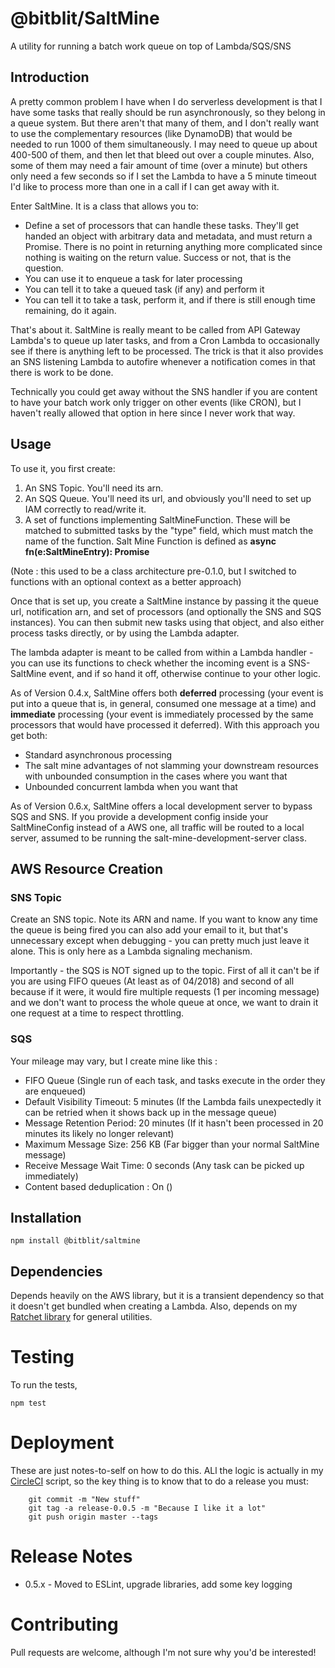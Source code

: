 # @bitblit/SaltMine

A utility for running a batch work queue on top of Lambda/SQS/SNS

## Introduction

A pretty common problem I have when I do serverless development is that I have some tasks that really
should be run asynchronously, so they belong in a queue system. But there aren't that many of them, and
I don't really want to use the complementary resources (like DynamoDB) that would be needed to run
1000 of them simultaneously. I may need to queue up about 400-500 of them, and then let that bleed
out over a couple minutes. Also, some of them may need a fair amount of time (over a minute) but others
only need a few seconds so if I set the Lambda to have a 5 minute timeout I'd like to process more
than one in a call if I can get away with it.

Enter SaltMine. It is a class that allows you to:

- Define a set of processors that can handle these tasks. They'll get handed an object with arbitrary
  data and metadata, and must return a Promise<boolean>. There is no point in returning anything more
  complicated since nothing is waiting on the return value. Success or not, that is the question.
- You can use it to enqueue a task for later processing
- You can tell it to take a queued task (if any) and perform it
- You can tell it to take a task, perform it, and if there is still enough time remaining, do it again.

That's about it. SaltMine is really meant to be called from API Gateway Lambda's to queue up later tasks,
and from a Cron Lambda to occasionally see if there is anything left to be processed. The trick is that it also
provides an SNS listening Lambda to autofire whenever a notification comes in that there is work to be done.

Technically you could get away without the SNS handler if you are content to have your batch work only
trigger on other events (like CRON), but I haven't really allowed that option in here since I never work
that way.

## Usage

To use it, you first create:

1. An SNS Topic. You'll need its arn.
2. An SQS Queue. You'll need its url, and obviously you'll need to set up IAM correctly to read/write it.
3. A set of functions implementing SaltMineFunction. These will be matched to submitted tasks by the
   "type" field, which must match the name of the function. Salt Mine Function is defined as
   **async fn(e:SaltMineEntry): Promise<boolean>**

(Note : this used to be a class architecture pre-0.1.0, but I switched to functions with an optional context as
a better approach)

Once that is set up, you create a SaltMine instance by passing it the queue url, notification arn, and
set of processors (and optionally the SNS and SQS instances). You can then submit new tasks using that
object, and also either process tasks directly, or by using the Lambda adapter.

The lambda adapter is meant to be called from within a Lambda handler - you can use its functions to
check whether the incoming event is a SNS-SaltMine event, and if so hand it off, otherwise continue to
your other logic.

As of Version 0.4.x, SaltMine offers both **deferred** processing (your event is put into a queue that
is, in general, consumed one message at a time) and **immediate** processing (your event is immediately
processed by the same processors that would have processed it deferred). With this approach you get both:

- Standard asynchronous processing
- The salt mine advantages of not slamming your downstream resources with unbounded consumption in the cases where
  you want that
- Unbounded concurrent lambda when you want that

As of Version 0.6.x, SaltMine offers a local development server to bypass SQS and SNS. If you provide a development
config inside your SaltMineConfig instead of a AWS one, all traffic will be routed to a local server,
assumed to be running the salt-mine-development-server class.

## AWS Resource Creation

### SNS Topic

Create an SNS topic. Note its ARN and name. If you want to know any time the queue is being
fired you can also add your email to it, but that's unnecessary except when debugging - you can
pretty much just leave it alone. This is only here as a Lambda signaling mechanism.

Importantly - the SQS is NOT signed up to the topic. First of all it can't be if you are using
FIFO queues (At least as of 04/2018) and second of all because if it were, it would fire multiple
requests (1 per incoming message) and we don't want to process the whole queue at once, we want to
drain it one request at a time to respect throttling.

### SQS

Your mileage may vary, but I create mine like this :

- FIFO Queue (Single run of each task, and tasks execute in the order they are enqueued)
- Default Visibility Timeout: 5 minutes (If the Lambda fails unexpectedly it can be retried when it shows
  back up in the message queue)
- Message Retention Period: 20 minutes (If it hasn't been processed in 20 minutes its likely no longer relevant)
- Maximum Message Size: 256 KB (Far bigger than your normal SaltMine message)
- Receive Message Wait Time: 0 seconds (Any task can be picked up immediately)
- Content based deduplication : On ()

## Installation

`npm install @bitblit/saltmine`

## Dependencies

Depends heavily on the AWS library, but it is a transient dependency so that it doesn't get bundled when
creating a Lambda. Also, depends on my [Ratchet library](https://github.com/bitblit/Ratchet) for general
utilities.

# Testing

To run the tests,

`npm test`

# Deployment

These are just notes-to-self on how to do this. ALl the logic is actually in my
[CircleCI](https://circleci.com) script, so the key thing is to know that to do a
release you must:

```
    git commit -m "New stuff"
    git tag -a release-0.0.5 -m "Because I like it a lot"
    git push origin master --tags

```

# Release Notes

- 0.5.x - Moved to ESLint, upgrade libraries, add some key logging

# Contributing

Pull requests are welcome, although I'm not sure why you'd be interested!
